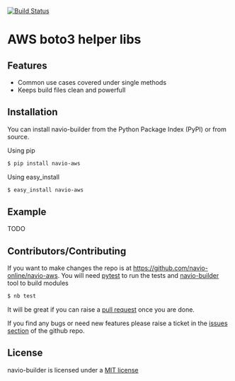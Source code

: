 [![Build Status](https://travis-ci.org/navio-online/navio-aws.png?branch=master)](https://travis-ci.org/navio-online/navio-aws)

AWS boto3 helper libs
=====================

## Features

* Common use cases covered under single methods
* Keeps build files clean and powerfull

## Installation


You can install navio-builder from the Python Package Index (PyPI) or from source.

Using pip

```bash
$ pip install navio-aws
```

Using easy_install

```bash
$ easy_install navio-aws
```

## Example


TODO


## Contributors/Contributing


If you want to make changes the repo is at https://github.com/navio-online/navio-aws. You will need [pytest](http://www.pytest.org) to run the tests and [navio-builder](https://github.com/navio-online/navio-aws) tool to build modules

```bash
$ nb test
```

It will be great if you can raise a [pull request](https://help.github.com/articles/using-pull-requests) once you are done.

If you find any bugs or need new features please raise a ticket in the [issues section](https://github.com/navio-online/navio-aws/issues) of the github repo.
    
## License

navio-builder is licensed under a [MIT license](http://opensource.org/licenses/MIT)
